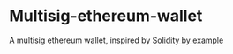 # Multisig-ethereum-wallet
A multisig ethereum wallet, inspired by [Solidity by example](https://solidity-by-example.org/app/multi-sig-wallet/)
